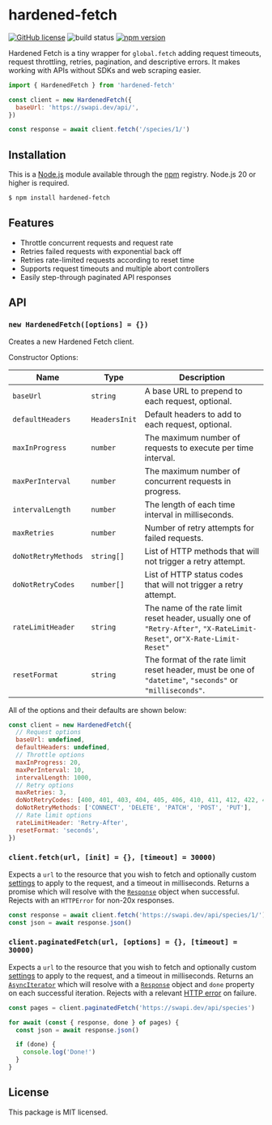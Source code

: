 # hardened-fetch

[![GitHub license](https://img.shields.io/badge/license-MIT-blue.svg)](https://github.com/i-like-robots/hardened-fetch/blob/main/LICENSE) ![build status](https://github.com/i-like-robots/hardened-fetch/actions/workflows/test.yml/badge.svg?branch=main) [![npm version](https://img.shields.io/npm/v/hardened-fetch.svg?style=flat)](https://www.npmjs.com/package/hardened-fetch)

Hardened Fetch is a tiny wrapper for `global.fetch` adding request timeouts, request throttling, retries, pagination, and descriptive errors. It makes working with APIs without SDKs and web scraping easier.

```js
import { HardenedFetch } from 'hardened-fetch'

const client = new HardenedFetch({
  baseUrl: 'https://swapi.dev/api/',
})

const response = await client.fetch('/species/1/')
```

## Installation

This is a [Node.js] module available through the [npm] registry. Node.js 20 or higher is required.

```sh
$ npm install hardened-fetch
```

[Node.js]: https://nodejs.org/en/
[npm]: https://www.npmjs.com/
[npm install]: https://docs.npmjs.com/getting-started/installing-npm-packages-locally

## Features

- Throttle concurrent requests and request rate
- Retries failed requests with exponential back off
- Retries rate-limited requests according to reset time
- Supports request timeouts and multiple abort controllers
- Easily step-through paginated API responses

## API

### `new HardenedFetch([options] = {})`

Creates a new Hardened Fetch client.

Constructor Options:

| Name                | Type          | Description                                                                                                              |
| ------------------- | ------------- | ------------------------------------------------------------------------------------------------------------------------ |
| `baseUrl`           | `string`      | A base URL to prepend to each request, optional.                                                                         |
| `defaultHeaders`    | `HeadersInit` | Default headers to add to each request, optional.                                                                        |
| `maxInProgress`     | `number`      | The maximum number of requests to execute per time interval.                                                             |
| `maxPerInterval`    | `number`      | The maximum number of concurrent requests in progress.                                                                   |
| `intervalLength`    | `number`      | The length of each time interval in milliseconds.                                                                        |
| `maxRetries`        | `number`      | Number of retry attempts for failed requests.                                                                            |
| `doNotRetryMethods` | `string[]`    | List of HTTP methods that will not trigger a retry attempt.                                                              |
| `doNotRetryCodes`   | `number[]`    | List of HTTP status codes that will not trigger a retry attempt.                                                         |
| `rateLimitHeader`   | `string`      | The name of the rate limit reset header, usually one of `"Retry-After"`, `"X-RateLimit-Reset"`, or`"X-Rate-Limit-Reset"` |
| `resetFormat`       | `string`      | The format of the rate limit reset header, must be one of `"datetime"`, `"seconds"` or `"milliseconds"`.                 |

All of the options and their defaults are shown below:

```js
const client = new HardenedFetch({
  // Request options
  baseUrl: undefined,
  defaultHeaders: undefined,
  // Throttle options
  maxInProgress: 20,
  maxPerInterval: 10,
  intervalLength: 1000,
  // Retry options
  maxRetries: 3,
  doNotRetryCodes: [400, 401, 403, 404, 405, 406, 410, 411, 412, 422, 451, 501],
  doNotRetryMethods: ['CONNECT', 'DELETE', 'PATCH', 'POST', 'PUT'],
  // Rate limit options
  rateLimitHeader: 'Retry-After',
  resetFormat: 'seconds',
})
```

### `client.fetch(url, [init] = {}, [timeout] = 30000)`

Expects a `url` to the resource that you wish to fetch and optionally custom [settings](https://developer.mozilla.org/en-US/docs/Web/API/fetch#options) to apply to the request, and a timeout in milliseconds. Returns a promise which will resolve with the [`Response`](https://developer.mozilla.org/en-US/docs/Web/API/Response) object when successful. Rejects with an `HTTPError` for non-20x responses.

```js
const response = await client.fetch('https://swapi.dev/api/species/1/')
const json = await response.json()
```

### `client.paginatedFetch(url, [options] = {}, [timeout] = 30000)`

Expects a `url` to the resource that you wish to fetch and optionally custom [settings](https://developer.mozilla.org/en-US/docs/Web/API/fetch#options) to apply to the request, and a timeout in milliseconds. Returns an [`AsyncIterator`](https://developer.mozilla.org/en-US/docs/Web/JavaScript/Reference/Global_Objects/AsyncIterator) which will resolve with a [`Response`](https://developer.mozilla.org/en-US/docs/Web/API/Response) object and `done` property on each successful iteration. Rejects with a relevant [HTTP error](https://www.npmjs.com/package/http-errors) on failure.

```js
const pages = client.paginatedFetch('https://swapi.dev/api/species')

for await (const { response, done } of pages) {
  const json = await response.json()

  if (done) {
    console.log('Done!')
  }
}
```

## License

This package is MIT licensed.

